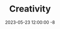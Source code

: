 ---
title: "Creativity"
date: 2023-05-23 12:00:00 -8
thumbnail: "/user/media/themes/creativity.png"
type: "ClassicPress Theme"
---
